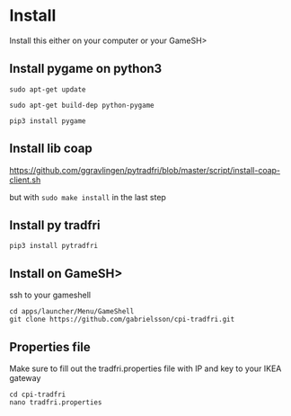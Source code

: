 # Install
Install this either on your computer or your GameSH>

## Install pygame on python3 
```
sudo apt-get update

sudo apt-get build-dep python-pygame

pip3 install pygame
```

## Install lib coap
https://github.com/ggravlingen/pytradfri/blob/master/script/install-coap-client.sh

but with ``sudo make install`` in the last step

## Install py tradfri
```
pip3 install pytradfri
```
## Install on GameSH>
ssh to your gameshell
```
cd apps/launcher/Menu/GameShell
git clone https://github.com/gabrielsson/cpi-tradfri.git
```
## Properties file
Make sure to fill out the tradfri.properties file with IP and key to your IKEA gateway
```
cd cpi-tradfri
nano tradfri.properties
```